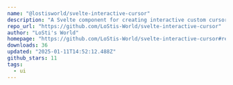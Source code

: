 ```yaml
---
name: "@lostisworld/svelte-interactive-cursor"
description: "A Svelte component for creating interactive custom cursors. Enhance user experience with customizable cursor effects and animations."
repo_url: "https://github.com/LoStis-World/svelte-interactive-cursor"
author: "LoSti's World"
homepage: "https://github.com/LoStis-World/svelte-interactive-cursor#readme"
downloads: 36
updated: "2025-01-11T14:52:12.488Z"
github_stars: 11
tags: 
  - ui
---
```

